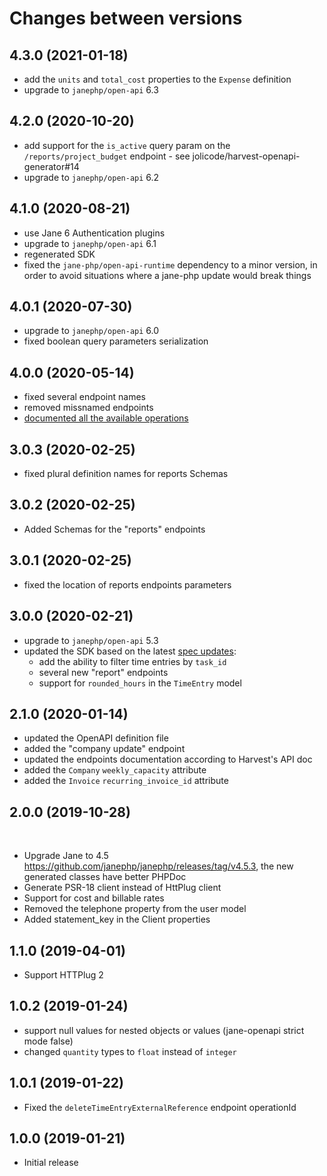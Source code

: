 # Changes between versions

## 4.3.0 (2021-01-18)

 * add the `units` and `total_cost` properties to the `Expense` definition
 * upgrade to `janephp/open-api` 6.3

## 4.2.0 (2020-10-20)

 * add support for the `is_active` query param on the `/reports/project_budget` endpoint - see jolicode/harvest-openapi-generator#14
 * upgrade to `janephp/open-api` 6.2

## 4.1.0 (2020-08-21)

 * use Jane 6 Authentication plugins
 * upgrade to `janephp/open-api` 6.1
 * regenerated SDK
 * fixed the `jane-php/open-api-runtime` dependency to a minor version, in order to avoid situations where a jane-php update would break things

## 4.0.1 (2020-07-30)

 * upgrade to `janephp/open-api` 6.0
 * fixed boolean query parameters serialization

## 4.0.0 (2020-05-14)

 * fixed several endpoint names
 * removed missnamed endpoints
 * [documented all the available operations](doc/index.md)

## 3.0.3 (2020-02-25)

 * fixed plural definition names for reports Schemas

## 3.0.2 (2020-02-25)

 * Added Schemas for the "reports" endpoints

## 3.0.1 (2020-02-25)

 * fixed the location of reports endpoints parameters

## 3.0.0 (2020-02-21)

 * upgrade to `janephp/open-api` 5.3
 * updated the SDK based on the latest [spec updates](https://github.com/jolicode/harvest-openapi-generator/pull/9):
   * add the ability to filter time entries by `task_id`
   * several new "report" endpoints
   * support for `rounded_hours` in the `TimeEntry` model

## 2.1.0 (2020-01-14)

 * updated the OpenAPI definition file
 * added the "company update" endpoint
 * updated the endpoints documentation according to Harvest's API doc
 * added the `Company` `weekly_capacity` attribute
 * added the `Invoice` `recurring_invoice_id` attribute

## 2.0.0 (2019-10-28)
​
* Upgrade Jane to 4.5 https://github.com/janephp/janephp/releases/tag/v4.5.3, the new generated classes have better PHPDoc​
* Generate PSR-18 client instead of HttPlug client
* Support for cost and billable rates
* Removed the telephone property from the user model
* Added statement_key in the Client properties

## 1.1.0 (2019-04-01)

* Support HTTPlug 2

## 1.0.2 (2019-01-24)

* support null values for nested objects or values (jane-openapi strict mode false)
* changed `quantity` types to `float` instead of `integer`

## 1.0.1 (2019-01-22)

* Fixed the `deleteTimeEntryExternalReference` endpoint operationId

## 1.0.0 (2019-01-21)

* Initial release

